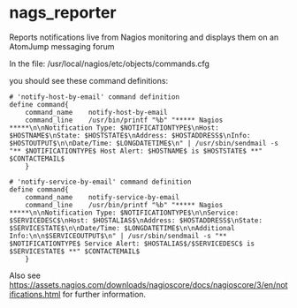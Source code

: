# nags_reporter
Reports notifications live from Nagios monitoring and displays them on an AtomJump messaging forum


In the file:
/usr/local/nagios/etc/objects/commands.cfg

you should see these command definitions:

```
# 'notify-host-by-email' command definition
define command{
	command_name	notify-host-by-email
	command_line	/usr/bin/printf "%b" "***** Nagios *****\n\nNotification Type: $NOTIFICATIONTYPE$\nHost: $HOSTNAME$\nState: $HOSTSTATE$\nAddress: $HOSTADDRESS$\nInfo: $HOSTOUTPUT$\n\nDate/Time: $LONGDATETIME$\n" | /usr/sbin/sendmail -s "** $NOTIFICATIONTYPE$ Host Alert: $HOSTNAME$ is $HOSTSTATE$ **" $CONTACTEMAIL$
	}

# 'notify-service-by-email' command definition
define command{
	command_name	notify-service-by-email
	command_line	/usr/bin/printf "%b" "***** Nagios *****\n\nNotification Type: $NOTIFICATIONTYPE$\n\nService: $SERVICEDESC$\nHost: $HOSTALIAS$\nAddress: $HOSTADDRESS$\nState: $SERVICESTATE$\n\nDate/Time: $LONGDATETIME$\n\nAdditional Info:\n\n$SERVICEOUTPUT$\n" | /usr/sbin/sendmail -s "** $NOTIFICATIONTYPE$ Service Alert: $HOSTALIAS$/$SERVICEDESC$ is $SERVICESTATE$ **" $CONTACTEMAIL$
	}
```

Also see https://assets.nagios.com/downloads/nagioscore/docs/nagioscore/3/en/notifications.html for further information.
